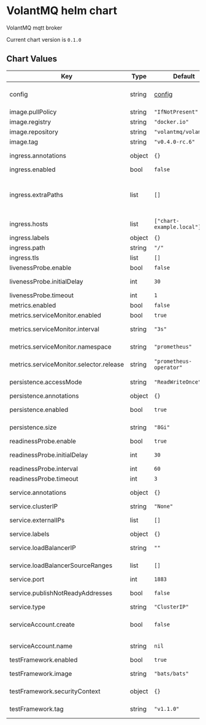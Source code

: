 VolantMQ helm chart
========
VolantMQ mqtt broker

Current chart version is `0.1.0`





## Chart Values

| Key | Type | Default | Description |
|-----|------|---------|-------------|
| config | string | [config](/charts/volantmq/values.yaml#L147) | The VolantMQ config (for more detailed click config related info [here](https://github.com/VolantMQ/volantmq#config-file) )|
| image.pullPolicy | string | `"IfNotPresent"` | Image repository pull policy  |
| image.registry | string | `"docker.io"` | URL to registry |
| image.repository | string | `"volantmq/volantmq"` | Image repository name  |
| image.tag | string | `"v0.4.0-rc.6"` | Image repository tag  |
| ingress.annotations | object | `{}` | Custom annotations for the ingress (e.g ingress.class ) |
| ingress.enabled | bool | `false` | Enable Ingress Object |
| ingress.extraPaths | list | `[]` | Extra paths to prepend to every host configuration. This is useful when working with annotation based services. |
| ingress.hosts | list | `["chart-example.local"]` | Ingress accepted hostnames |
| ingress.labels | object | `{}` | Custom ingress lavels |
| ingress.path | string | `"/"` | Ingress accepted path |
| ingress.tls | list | `[]` |  |
| livenessProbe.enable | bool | `false` | Enabling Readiness Probe |
| livenessProbe.initialDelay | int | `30` | Intial Delay to take in account |
| livenessProbe.timeout | int | `1` |  Define custom timeout  |
| metrics.enabled | bool | `false` | Enable Service Metrics |
| metrics.serviceMonitor.enabled | bool | `true` | Enable Service Monitor |
| metrics.serviceMonitor.interval | string | `"3s"` | fallback to the prometheus default unless specified |
| metrics.serviceMonitor.namespace | string | `"prometheus"` | Specify a namespace if needed |
| metrics.serviceMonitor.selector.release | string | `"prometheus-operator"` |  prometheus operator release |
| persistence.accessMode | string | `"ReadWriteOnce"` | Define preferred access mode |
| persistence.annotations | object | `{}` | Define PV annotations |
| persistence.enabled | bool | `true` | Enable Persisting data to a persistent volume |
| persistence.size | string | `"8Gi"` | Define volume claim size(default 8GB) |
| readinessProbe.enable | bool | `true` | Enabling Readiness Probe |
| readinessProbe.initialDelay | int | `30` | Intial Delay to take in account |
| readinessProbe.interval | int | `60` | Readiness check interval |
| readinessProbe.timeout | int | `3` |  Define custom timeout  |
| service.annotations | object | `{}` | Kubernetes Service annotations |
| service.clusterIP | string | `"None"` | Kubernetes clusterIp if any |
| service.externalIPs | list | `[]` | Kubernetes Service externalIps |
| service.labels | object | `{}` | Kubernetes Service lavels |
| service.loadBalancerIP | string | `""` | Kubernetes Service LoadBalancerIp |
| service.loadBalancerSourceRanges | list | `[]` | Kubernetes Service Load Balancer source Range |
| service.port | int | `1883` | Kubernetes Service port |
| service.publishNotReadyAddresses | bool | `false` | Kubernetes Service publishNotReadyAddresses |
| service.type | string | `"ClusterIP"` | Kubernetes Service type |
| serviceAccount.create | bool | `false` | Specifies whether a ServiceAccount should be created |
| serviceAccount.name | string | `nil` | The name of the ServiceAccount to use. |
| testFramework.enabled | bool | `true` | Enable Test Framework |
| testFramework.image | string | `"bats/bats"` | Image to be used for testing of the chart |
| testFramework.securityContext | object | `{}` | define securityContext object if any |
| testFramework.tag | string | `"v1.1.0"` | Image Tag for the test framework |

